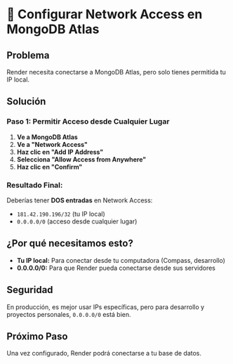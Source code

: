 # 🔧 Configurar Network Access en MongoDB Atlas

## Problema
Render necesita conectarse a MongoDB Atlas, pero solo tienes permitida tu IP local.

## Solución

### **Paso 1: Permitir Acceso desde Cualquier Lugar**

1. **Ve a MongoDB Atlas**
2. **Ve a "Network Access"**
3. **Haz clic en "Add IP Address"**
4. **Selecciona "Allow Access from Anywhere"**
5. **Haz clic en "Confirm"**

### **Resultado Final:**
Deberías tener **DOS entradas** en Network Access:
- `181.42.190.196/32` (tu IP local)
- `0.0.0.0/0` (acceso desde cualquier lugar)

## ¿Por qué necesitamos esto?

- **Tu IP local:** Para conectar desde tu computadora (Compass, desarrollo)
- **0.0.0.0/0:** Para que Render pueda conectarse desde sus servidores

## Seguridad
En producción, es mejor usar IPs específicas, pero para desarrollo y proyectos personales, `0.0.0.0/0` está bien.

## Próximo Paso
Una vez configurado, Render podrá conectarse a tu base de datos. 